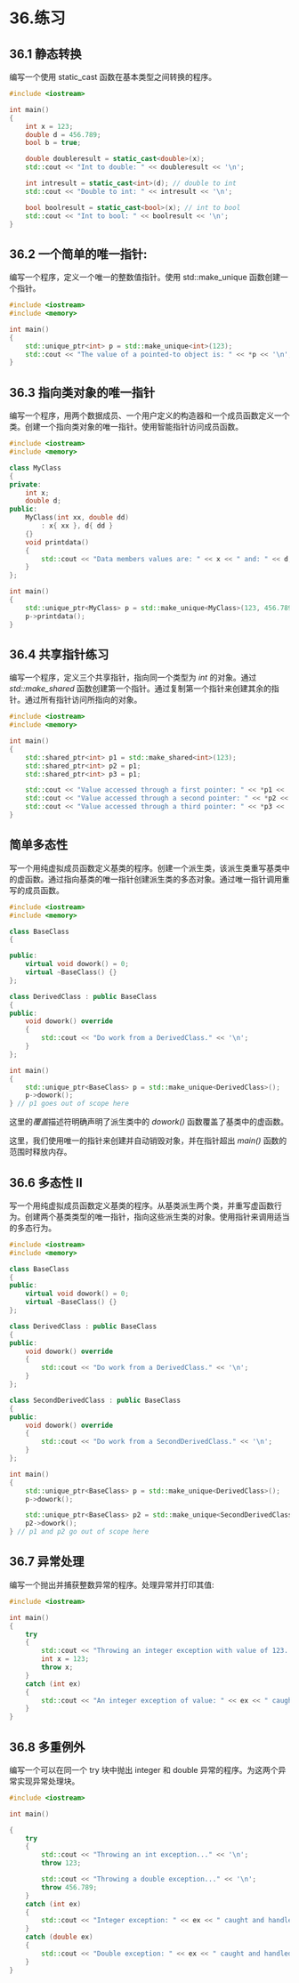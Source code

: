 # 36.练习

## 36.1 静态转换

编写一个使用 static_cast 函数在基本类型之间转换的程序。

```cpp
#include <iostream>

int main()
{
    int x = 123;
    double d = 456.789;
    bool b = true;

    double doubleresult = static_cast<double>(x);
    std::cout << "Int to double: " << doubleresult << '\n';

    int intresult = static_cast<int>(d); // double to int
    std::cout << "Double to int: " << intresult << '\n';

    bool boolresult = static_cast<bool>(x); // int to bool
    std::cout << "Int to bool: " << boolresult << '\n';
}

```

## 36.2 一个简单的唯一指针:

编写一个程序，定义一个唯一的整数值指针。使用 std::make_unique 函数创建一个指针。

```cpp
#include <iostream>
#include <memory>

int main()
{
    std::unique_ptr<int> p = std::make_unique<int>(123);
    std::cout << "The value of a pointed-to object is: " << *p << '\n';
}

```

## 36.3 指向类对象的唯一指针

编写一个程序，用两个数据成员、一个用户定义的构造器和一个成员函数定义一个类。创建一个指向类对象的唯一指针。使用智能指针访问成员函数。

```cpp
#include <iostream>
#include <memory>

class MyClass
{
private:
    int x;
    double d;
public:
    MyClass(int xx, double dd)
        : x{ xx }, d{ dd }
    {}
    void printdata()
    {
        std::cout << "Data members values are: " << x << " and: " << d;
    }
};

int main()
{
    std::unique_ptr<MyClass> p = std::make_unique<MyClass>(123, 456.789);
    p->printdata();
}

```

## 36.4 共享指针练习

编写一个程序，定义三个共享指针，指向同一个类型为 *int* 的对象。通过 *std::make_shared* 函数创建第一个指针。通过复制第一个指针来创建其余的指针。通过所有指针访问所指向的对象。

```cpp
#include <iostream>
#include <memory>

int main()
{
    std::shared_ptr<int> p1 = std::make_shared<int>(123);
    std::shared_ptr<int> p2 = p1;
    std::shared_ptr<int> p3 = p1;

    std::cout << "Value accessed through a first pointer: " << *p1 << '\n';
    std::cout << "Value accessed through a second pointer: " << *p2 << '\n';
    std::cout << "Value accessed through a third pointer: " << *p3 << '\n';
}

```

## 简单多态性

写一个用纯虚拟成员函数定义基类的程序。创建一个派生类，该派生类重写基类中的虚函数。通过指向基类的唯一指针创建派生类的多态对象。通过唯一指针调用重写的成员函数。

```cpp
#include <iostream>
#include <memory>

class BaseClass
{

public:
    virtual void dowork() = 0;
    virtual ~BaseClass() {}
};

class DerivedClass : public BaseClass
{
public:
    void dowork() override
    {
        std::cout << "Do work from a DerivedClass." << '\n';
    }
};

int main()
{
    std::unique_ptr<BaseClass> p = std::make_unique<DerivedClass>();
    p->dowork();
} // p1 goes out of scope here

```

这里的*覆盖*描述符明确声明了派生类中的 *dowork()* 函数覆盖了基类中的虚函数。

这里，我们使用唯一的指针来创建并自动销毁对象，并在指针超出 *main()* 函数的范围时释放内存。

## 36.6 多态性 II

写一个用纯虚拟成员函数定义基类的程序。从基类派生两个类，并重写虚函数行为。创建两个基类类型的唯一指针，指向这些派生类的对象。使用指针来调用适当的多态行为。

```cpp
#include <iostream>
#include <memory>

class BaseClass
{
public:
    virtual void dowork() = 0;
    virtual ~BaseClass() {}
};

class DerivedClass : public BaseClass
{
public:
    void dowork() override
    {
        std::cout << "Do work from a DerivedClass." << '\n';
    }
};

class SecondDerivedClass : public BaseClass
{
public:
    void dowork() override
    {
        std::cout << "Do work from a SecondDerivedClass." << '\n';
    }
};

int main()
{
    std::unique_ptr<BaseClass> p = std::make_unique<DerivedClass>();
    p->dowork();

    std::unique_ptr<BaseClass> p2 = std::make_unique<SecondDerivedClass>();
    p2->dowork();
} // p1 and p2 go out of scope here

```

## 36.7 异常处理

编写一个抛出并捕获整数异常的程序。处理异常并打印其值:

```cpp
#include <iostream>

int main()
{
    try
    {
        std::cout << "Throwing an integer exception with value of 123..." << '\n';
        int x = 123;
        throw x;
    }
    catch (int ex)
    {
        std::cout << "An integer exception of value: " << ex << " caught and handled." << '\n';
    }
}

```

## 36.8 多重例外

编写一个可以在同一个 try 块中抛出 integer 和 double 异常的程序。为这两个异常实现异常处理块。

```cpp
#include <iostream>

int main()

{
    try
    {
        std::cout << "Throwing an int exception..." << '\n';
        throw 123;

        std::cout << "Throwing a double exception..." << '\n';
        throw 456.789;
    }
    catch (int ex)
    {
        std::cout << "Integer exception: " << ex << " caught and handled." << '\n';
    }
    catch (double ex)
    {
        std::cout << "Double exception: " << ex << " caught and handled." << '\n';
    }
}

```